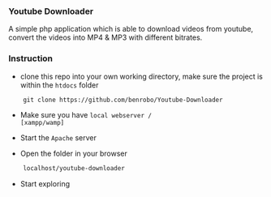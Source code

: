 ### Youtube Downloader

A simple php application which is able to download videos from youtube, convert the videos into MP4 & MP3 with different bitrates.

### Instruction 
- clone this repo into your own working directory, make sure the project is within the <code>htdocs</code> folder

```html
    git clone https://github.com/benrobo/Youtube-Downloader
```

- Make sure you have <code>local webserver / [xampp/wamp]</code>

- Start the <code>Apache</code> server

- Open the folder in your browser
```html
    localhost/youtube-downloader
```
- Start exploring

